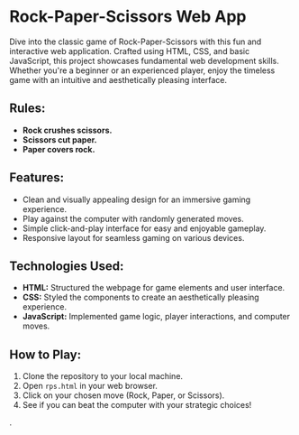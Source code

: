 # Rock-Paper-Scissors Web App

Dive into the classic game of Rock-Paper-Scissors with this fun and interactive web application. Crafted using HTML, CSS, and basic JavaScript, this project showcases fundamental web development skills. Whether you're a beginner or an experienced player, enjoy the timeless game with an intuitive and aesthetically pleasing interface.

## Rules:
- **Rock crushes scissors.**
- **Scissors cut paper.**
- **Paper covers rock.**

## Features:
- Clean and visually appealing design for an immersive gaming experience.
- Play against the computer with randomly generated moves.
- Simple click-and-play interface for easy and enjoyable gameplay.
- Responsive layout for seamless gaming on various devices.

## Technologies Used:
- **HTML:** Structured the webpage for game elements and user interface.
- **CSS:** Styled the components to create an aesthetically pleasing experience.
- **JavaScript:** Implemented game logic, player interactions, and computer moves.

## How to Play:
1. Clone the repository to your local machine.
2. Open `rps.html` in your web browser.
3. Click on your chosen move (Rock, Paper, or Scissors).
4. See if you can beat the computer with your strategic choices!

.
